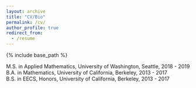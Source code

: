 ```yaml
---
layout: archive
title: "CV/Bio"
permalink: /cv/
author_profile: true
redirect_from:
  - /resume
---
```


{% include base_path %}

M.S. in Applied Mathematics, University of Washington, Seattle, 2018 - 2019 <br/>
B.A. in Mathematics, University of California, Berkeley, 2013 - 2017 <br/>
B.S. in EECS, Honors, University of California, Berkeley, 2013 - 2017
